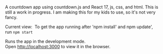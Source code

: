A countdown app using countdown.js and React 17, js, css, and html.
This is still a work in progress.  I am making this for my kids to use, so it's not very fancy.


Current view:
<img src=""></img>
To get the app running after 'npm install' and npm update',
run `npm start`

Runs the app in the development mode.\
Open [http://localhost:3000](http://localhost:3000) to view it in the browser.


